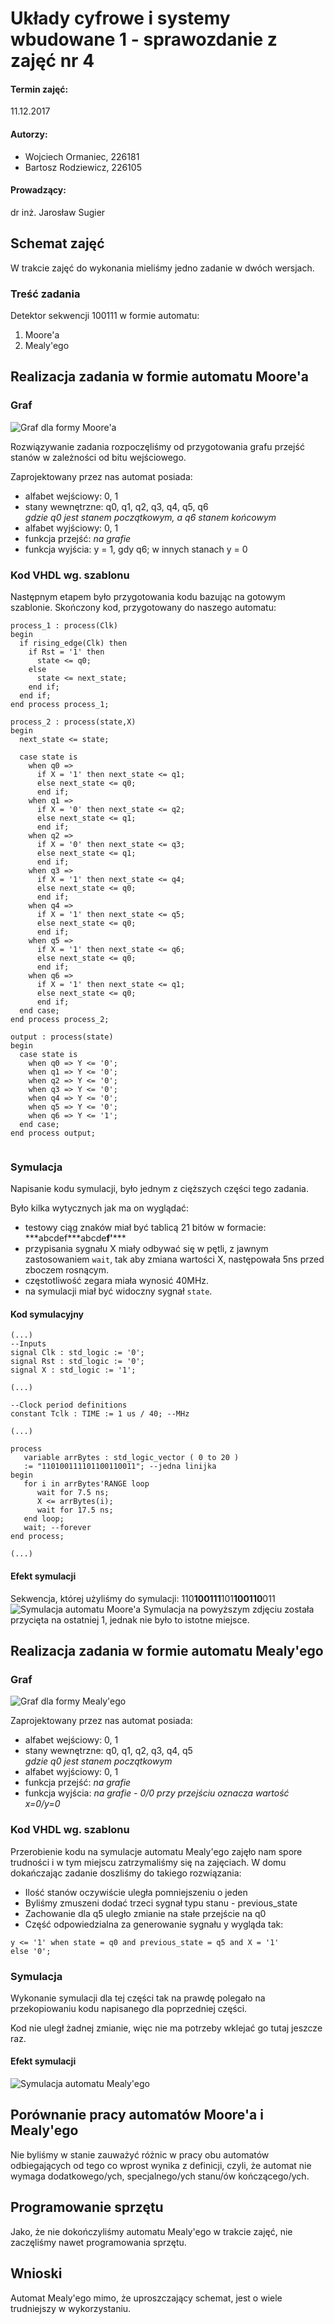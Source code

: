 # Układy cyfrowe i systemy wbudowane 1 - sprawozdanie z zajęć nr 4

#### Termin zajęć:
11.12.2017

#### Autorzy:
* Wojciech Ormaniec, 226181
* Bartosz Rodziewicz, 226105

#### Prowadzący:
dr inż. Jarosław Sugier

## Schemat zajęć
W trakcie zajęć do wykonania mieliśmy jedno zadanie w dwóch wersjach.

### Treść zadania
Detektor sekwencji 100111 w formie automatu:
1. Moore'a
2. Mealy'ego

## Realizacja zadania w formie automatu Moore'a
### Graf

![Graf dla formy Moore'a](graf_moore.png)

Rozwiązywanie zadania rozpoczęliśmy od przygotowania grafu przejść stanów w zależności od bitu wejściowego.

Zaprojektowany przez nas automat posiada:
* alfabet wejściowy: 0, 1
* stany wewnętrzne: q0, q1, q2, q3, q4, q5, q6  
_gdzie q0 jest stanem początkowym, a q6 stanem końcowym_
* alfabet wyjściowy: 0, 1
* funkcja przejść: _na grafie_
* funkcja wyjścia: y = 1, gdy q6; w innych stanach y = 0

### Kod VHDL wg. szablonu
Następnym etapem było przygotowania kodu bazując na gotowym szablonie.
Skończony kod, przygotowany do naszego automatu:

```
process_1 : process(Clk)
begin
  if rising_edge(Clk) then
    if Rst = '1' then
      state <= q0;
    else
      state <= next_state;
    end if;
  end if;
end process process_1;

process_2 : process(state,X)
begin
  next_state <= state;

  case state is
    when q0 =>
      if X = '1' then next_state <= q1;
      else next_state <= q0;
      end if;
    when q1 =>
      if X = '0' then next_state <= q2;
      else next_state <= q1;
      end if;
    when q2 =>
      if X = '0' then next_state <= q3;
      else next_state <= q1;
      end if;
    when q3 =>
      if X = '1' then next_state <= q4;
      else next_state <= q0;
      end if;
    when q4 =>
      if X = '1' then next_state <= q5;
      else next_state <= q0;
      end if;
    when q5 =>
      if X = '1' then next_state <= q6;
      else next_state <= q0;
      end if;
    when q6 =>
      if X = '1' then next_state <= q1;
      else next_state <= q0;
      end if;
  end case;
end process process_2;

output : process(state)
begin
  case state is
    when q0 => Y <= '0';
    when q1 => Y <= '0';
    when q2 => Y <= '0';
    when q3 => Y <= '0';
    when q4 => Y <= '0';
    when q5 => Y <= '0';
    when q6 => Y <= '1';
  end case;
end process output;


```

### Symulacja
Napisanie kodu symulacji, było jednym z cięższych części tego zadania.

Było kilka wytycznych jak ma on wyglądać:
* testowy ciąg znaków miał być tablicą 21 bitów w formacie: \*\*\*abcdef\*\*\*abcde**f'**\*\*\*
* przypisania sygnału X miały odbywać się w pętli, z jawnym zastosowaniem `wait`, tak aby zmiana wartości X, następowała 5ns przed zboczem rosnącym.
* częstotliwość zegara miała wynosić 40MHz.
* na symulacji miał być widoczny sygnał `state`.

#### Kod symulacyjny

```
(...)
--Inputs
signal Clk : std_logic := '0';
signal Rst : std_logic := '0';
signal X : std_logic := '1';

(...)

--Clock period definitions
constant Tclk : TIME := 1 us / 40; --MHz

(...)

process
   variable arrBytes : std_logic_vector ( 0 to 20 )
   := "110100111101100110011"; --jedna linijka
begin
   for i in arrBytes'RANGE loop
      wait for 7.5 ns;
      X <= arrBytes(i);
      wait for 17.5 ns;
   end loop;
   wait; --forever
end process;

(...)
```

#### Efekt symulacji
Sekwencja, której użyliśmy do symulacji: 110**100111**101**100110**011
![Symulacja automatu Moore'a](symulacja_moore.png)
Symulacja na powyższym zdjęciu została przycięta na ostatniej 1, jednak nie było to istotne miejsce.

## Realizacja zadania w formie automatu Mealy'ego
### Graf

![Graf dla formy Mealy'ego](graf_mealy.png)

Zaprojektowany przez nas automat posiada:
* alfabet wejściowy: 0, 1
* stany wewnętrzne: q0, q1, q2, q3, q4, q5  
_gdzie q0 jest stanem początkowym_
* alfabet wyjściowy: 0, 1
* funkcja przejść: _na grafie_
* funkcja wyjścia:  _na grafie - 0/0 przy przejściu oznacza wartość x=0/y=0_

### Kod VHDL wg. szablonu
Przerobienie kodu na symulacje automatu Mealy'ego zajęło nam spore trudności i w tym miejscu zatrzymaliśmy się na zajęciach.
W domu dokańczając zadanie doszliśmy do takiego rozwiązania:
* Ilość stanów oczywiście uległa pomniejszeniu o jeden
* Byliśmy zmuszeni dodać trzeci sygnał typu stanu - previous_state
* Zachowanie dla q5 uległo zmianie na stałe przejście na q0
* Część odpowiedzialna za generowanie sygnału y wygląda tak:
```
y <= '1' when state = q0 and previous_state = q5 and X = '1'
else '0';
```

### Symulacja
Wykonanie symulacji dla tej części tak na prawdę polegało na przekopiowaniu kodu napisanego dla poprzedniej części.

Kod nie uległ żadnej zmianie, więc nie ma potrzeby wklejać go tutaj jeszcze raz.

#### Efekt symulacji
![Symulacja automatu Mealy'ego](symulacja_mealy.png)

## Porównanie pracy automatów Moore'a i Mealy'ego
Nie byliśmy w stanie zauważyć różnic w pracy obu automatów odbiegających od tego co wprost wynika z definicji, czyli, że automat nie wymaga dodatkowego/ych, specjalnego/ych stanu/ów kończącego/ych.

## Programowanie sprzętu
Jako, że nie dokończyliśmy automatu Mealy'ego w trakcie zajęć, nie zaczęliśmy nawet programowania sprzętu.

## Wnioski
Automat Mealy'ego mimo, że uproszczający schemat, jest o wiele trudniejszy w wykorzystaniu.
